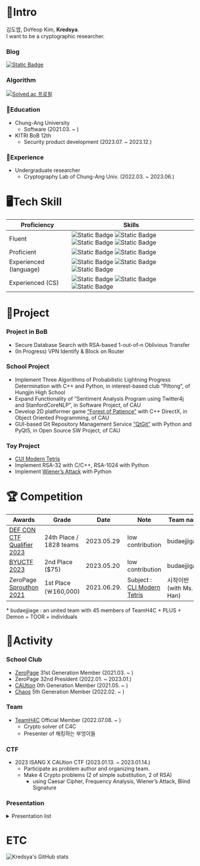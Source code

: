 # 📝Intro
김도엽, DoYeop Kim, **Kredsya**.   
I want to be a cryptographic researcher.

### Blog
<a href="https://kredsya.notion.site">![Static Badge](https://img.shields.io/badge/Kredsya's_Notion-cccccc?style=for-the-badge&logo=notion&logoColor=000000&link=kredsya.notion.site)</a>

### Algorithm
[![Solved.ac 프로필](http://mazassumnida.wtf/api/v2/generate_badge?boj=clock)](https://solved.ac/clock)

### 🏫Education
- Chung-Ang University
  - Software (2021.03. ~ )
- KITRI BoB 12th
  - Security product development (2023.07. ~ 2023.12.)

### 🏢Experience
- Undergraduate researcher
  - Cryptography Lab of Chung-Ang Univ. (2022.03. ~ 2023.06.)

# 🖥️Tech Skill
| Proficiency | Skills |
| --- | --- |
| Fluent | ![Static Badge](https://img.shields.io/badge/C-A8B9CC?style=for-the-badge&logo=C&logoColor=ffffff) ![Static Badge](https://img.shields.io/badge/C%2B%2B-00599C?style=for-the-badge&logo=C%2B%2B&logoColor=ffffff) ![Static Badge](https://img.shields.io/badge/Python-3776AB?style=for-the-badge&logo=Python&logoColor=ffffff) ![Static Badge](https://img.shields.io/badge/Git-F05032?style=for-the-badge&logo=Git&logoColor=ffffff) |
| Proficient | ![Static Badge](https://img.shields.io/badge/github-181717?style=for-the-badge&logo=Github&logoColor=ffffff) ![Static Badge](https://img.shields.io/badge/wireshark-1679A7?style=for-the-badge&logo=wireshark&logoColor=ffffff) |
| Experienced (language) | ![Static Badge](https://img.shields.io/badge/java-FFFFFF?style=for-the-badge&logo=openjdk&logoColor=000000) ![Static Badge](https://img.shields.io/badge/kotlin-7F52FF?style=for-the-badge&logo=kotlin&logoColor=ffffff) ![Static Badge](https://img.shields.io/badge/rust-000000?style=for-the-badge&logo=rust&logoColor=ffffff) |
| Experienced (CS) | ![Static Badge](https://img.shields.io/badge/mysql-4479A1?style=for-the-badge&logo=mysql&logoColor=ffffff) ![Static Badge](https://img.shields.io/badge/unity-FFFFFF?style=for-the-badge&logo=unity&logoColor=000000) ![Static Badge](https://img.shields.io/badge/arduino-00878F?style=for-the-badge&logo=arduino&logoColor=ffffff) |

# 📎Project
### Project in BoB
- Secure Database Search with RSA-based 1-out-of-n Oblivious Transfer
- (In Progress) VPN Identify & Block on Router

### School Project
- Implement Three Algorithms of Probabilistic Lightning Progress Determination with C++ and Python, in interest-based club “Piltong”, of Hungjin High School
- Expand Functionality of “Sentiment Analysis Program using Twitter4j and StanfordCoreNLP”, in Software Project, of CAU
- Develop 2D platformer game [“Forest of Patience”](https://github.com/Kredsya/OOP-Proj4) with C++ DirectX, in Object Oriented Programming, of CAU
- GUI-based Git Repository Management Service [“QtGit”](https://github.com/Kredsya/qtgit) with Python and PyQt5, in Open Source SW Project, of CAU

### Toy Project
- [CUI Modern Tetris](https://github.com/Kredsya/TetrisForSproutThon)
- Implement RSA-32 with C/C++, RSA-1024 with Python
- Implement [Wiener’s Attack](https://github.com/Kredsya/wieners-attack) with Python

# 🏆 Competition
| Awards | Grade | Date | Note | Team name |
| --- | --- | --- | --- | --- |
| [DEF CON CTF Qualifier 2023](https://quals.2023.nautilus.institute/scoreboard.html) | 24th Place / 1828 teams | 2023.05.29 | low contribution | budaejjigae |
| [BYUCTF 2023](https://ctftime.org/event/1935) | 2nd Place ($75) | 2023.05.20 | low contribution | budaejjigae* |
| ZeroPage [Sprouthon 2021](https://wiki.zeropage.org/wiki.php/새싹교실/2021) | 1st Place (￦160,000) | 2021.06.29. | Subject : [CLI Modern Tetris](https://github.com/Kredsya/TetrisForSproutThon) | 시작이반 (with Ms. Han) |

\* budaejjiage : an united team with 45 members of TeamH4C + PLUS + Demon + TOOR + individuals

# 🏃Activity
### School Club
- [ZeroPage](https://wiki.zeropage.org/wiki.php) 31st Generation Member (2021.03. ~ )
- ZeroPage 32nd President (2022.01. ~ 2023.01.)
- [CAUtion](https://www.notion.so/a4760404740c4a769891ab351298fbc3?pvs=21) 0th Generation Member (2021.05. ~ )
- [Chaos](https://cauchaos.github.io) 5th Generation Member (2022.02. ~ )

### Team
- [TeamH4C](https://teamh4c.com/) Official Member (2022.07.08. ~ )
    - Crypto solver of C4C
    - Presenter of 해킹하는 부엉이들

### CTF
- 2023 ISANG X CAUtion CTF (2023.01.13. ~ 2023.01.14.)
    - Participate as problem author and organizing team.
    - Make 4 Crypto problems (2 of simple substitution, 2 of RSA)
        - using Caesar Cipher, Frequency Analysis, Wiener’s Attack, Blind Signature



### Presentation

<details>
<summary>Presentation list</summary>
<div markdown="1">
1. Number Theory Revisited in RSA Encryption Process (at a high school student level), at Hungjin High School Mathmatics Exploration Event (2019.07.16.)<br>
2. Algorithmization of Number Theory used in RSA, at Hungjin High School Mathmatics Exploration Competition (2020.11.)<br>
3. Things I Learned While Implementing RSA, at ZeroPage OMS (2021.05.19.)<br>
4. [How to Solve Baekjoon #9267](https://zeropage.org/seminar/119391), at ZeroPage OMS (2021.09.08.)<br>
5. [How to Attack RSA Cryptosystem](https://youtu.be/UX4ihuSMkJE), at ZeroPage Devils Camp 2022 (2022.07.14.)<br>
6. Twenty Years of Attacks on the RSA Cryptosystem, at Cryptography Lab Seminar (2022.07.05., 2022.08.23.)<br>
7. Understanding Wiener’s Attack from the Implementation Side, at ZeroPage OMS (2022.11.09.)<br>
8. [RSA Tutorial with Calculator for Newbies](https://youtu.be/j_4pZaPFK1k), at 제4회 해킹하는 부엉이들 뉴비 웹세미나 (2022.12.17.)<br>
9. What Do CTF Organizers Do? (Review from ISANG X CAUtion CTF Organizing Team), at ZeroPage OMS (2023.02.15.)<br>
10. Updatable Private Set Intersection, at Cryptography Lab Seminar (2022.10.13., 2023.02.01., 2023.03.24.)<br>
11. How To Get Intersection Without Knowing the Elements of Two Sets (UPSI Reveiw), at ZeroPage OMS (2023.05.08.)<br>
12. Write-up of Crypto Problems of CTF, at Cryptography Lab Seminar (2023.05.26.)<br>
13. CTF Crypto Introduction: Just the Basics, at CAUtion 2nd Internal Seminar (2023.05.31.)<br>
14. [OT(Oblivious Transfer) Presentation](https://youtu.be/mZoJiramG78), at ZeroPage Devils Camp 2023 (2023.06.30.)<br>
15. Exploring the Detailed Process of RSA in Action, at 2023 CCA 2nd Summer Seminar For newbies (2023.08.06.)<br>
</div>
</details>


# ETC

![Kredsya's GitHub stats](https://github-readme-stats.vercel.app/api?username=Kredsya&show_icons=true&theme=tokyonight)

